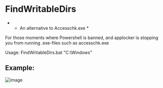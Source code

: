 # FindWritableDirs
* - An alternative to Accesschk.exe * 
 

For those moments where Powershell is banned, and applocker is stopping you from running .exe-files such as accesschk.exe 

Usage: FindWritableDirs.bat "C:\Windows"



## Example: 

![image](https://user-images.githubusercontent.com/35890107/125629339-69ec6a22-623b-45bb-bcf3-c8454863a96b.png)
